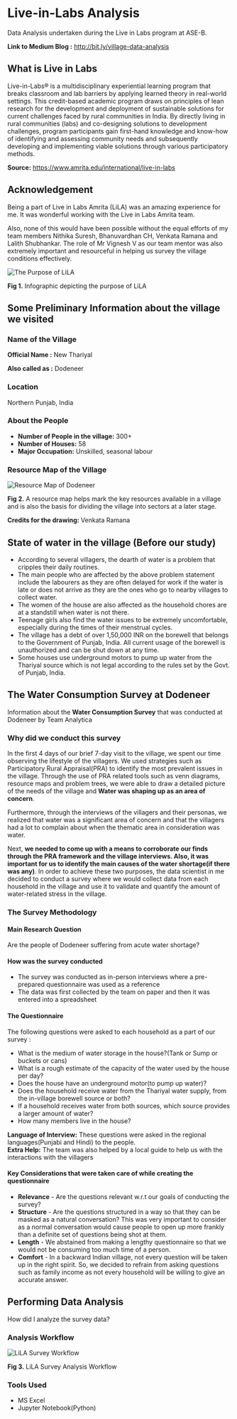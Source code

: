 # Live-in-Labs Analysis

Data Analysis undertaken during the Live in Labs program at ASE-B.

**Link to Medium Blog :** <http://bit.ly/village-data-analysis>

## What is Live in Labs

Live-in-Labs® is a multidisciplinary experiential learning program that breaks classroom and lab barriers by applying learned theory in real-world settings. This credit-based academic program draws on principles of lean research for the development and deployment of sustainable solutions for current challenges faced by rural communities in India. By directly living in rural communities (labs) and co-designing solutions to development challenges, program participants gain first-hand knowledge and know-how of identifying and assessing community needs and subsequently developing and implementing viable solutions through various participatory methods.

**Source:** <https://www.amrita.edu/international/live-in-labs>

## Acknowledgement

Being a part of Live in Labs Amrita (LiLA) was an amazing experience for me. It was wonderful working with the Live in Labs Amrita team.

Also, none of this would have been possible without the equal efforts of my team members Nithika Suresh, Bhanuvardhan CH, Venkata Ramana and Lalith Shubhankar. The role of Mr Vignesh V as our team mentor was also extremely important and resourceful in helping us survey the village conditions effectively.

![The Purpose of LiLA](https://github.com/ry05/Live-in-Labs-Analysis/blob/master/Purpose%20of%20LiLA.JPG)

**Fig 1.** Infographic depicting the purpose of LiLA

## Some Preliminary Information about the village we visited

### Name of the Village

**Official Name :** New Thariyal

**Also called as :** Dodeneer

### Location

Northern Punjab, India

### About the People

-   **Number of People in the village:** 300+
-   **Number of Houses:** 58
-   **Major Occupation:** Unskilled, seasonal labour

### Resource Map of the Village

![Resource Map of Dodeneer](https://github.com/ry05/Live-in-Labs-Analysis/blob/master/Resource%20Map.jpg)

**Fig 2.** A resource map helps mark the key resources available in a village and is also the basis for dividing the village into sectors at a later stage.

**Credits for the drawing:** Venkata Ramana

## State of water in the village (Before our study)

-   According to several villagers, the dearth of water is a problem that cripples their daily routines.
-   The main people who are affected by the above problem statement include the labourers as they are often delayed for work if the water is late or does not arrive as they are the ones who go to nearby villages to collect water.
-   The women of the house are also affected as the household chores are at a standstill when water is not there.
-   Teenage girls also find the water issues to be extremely uncomfortable, especially during the times of their menstrual cycles.
-   The village has a debt of over 1,50,000 INR on the borewell that belongs to the Government of Punjab, India. All current usage of the borewell is unauthorized and can be shut down at any time.
-   Some houses use underground motors to pump up water from the Thariyal source which is not legal according to the rules set by the Govt. of Punjab, India.

## The Water Consumption Survey at Dodeneer

Information about the **Water Consumption Survey** that was conducted at Dodeneer by Team Analytica

### Why did we conduct this survey

In the first 4 days of our brief 7-day visit to the village, we spent our time observing the lifestyle of the villagers. We used strategies such as Participatory Rural Appraisal(PRA) to identify the most prevalent issues in the village. Through the use of PRA related tools such as venn diagrams, resource maps and problem trees, we
were able to draw a detailed picture of the needs of the village and **Water was shaping up as an area of concern**.<br>

Furthermore, through the interviews of the villagers and their personas, we realized that water was a significant area of concern and that the villagers had a lot to complain about when the thematic area in consideration was water.<br>

Next, **we needed to come up with a means to corroborate our finds through the PRA framework and the village interviews. Also, it was important for us to identify the main causes of the water shortage(if there was any)**. In order to achieve these two purposes, the data scientist in me decided to conduct a survey where we would collect data from each household in the village and use it to validate and quantify the amount of water-related stress in the village.

### The Survey Methodology

#### Main Research Question

Are the people of Dodeneer suffering from acute water shortage?

#### How was the survey conducted

-   The survey was conducted as in-person interviews where a pre-prepared questionnaire was used as a reference
-   The data was first collected by the team on paper and then it was entered into a spreadsheet

#### The Questionnaire

The following questions were asked to each household as a part of our survey :

-   What is the medium of water storage in the house?(Tank or Sump or buckets or cans)
-   What is a rough estimate of the capacity of the water used by the house per day?
-   Does the house have an underground motor(to pump up water)?
-   Does the household receive water from the Thariyal water supply, from the in-village borewell source or both?
-   If a household receives water from both sources, which source provides a larger amount of water?
-   How many members live in the house?

**Language of Interview:** These questions were asked in the regional languages(Punjabi and Hindi) to the people.<br>
**Extra Help:** The team was also helped by a local guide to help us with the interactions with the villagers

#### Key Considerations that were taken care of while creating the questionnaire

-   **Relevance** - Are the questions relevant w.r.t our goals of conducting the survey?
-   **Structure** - Are the questions structured in a way so that they can be masked as a natural conversation? This was very important to consider as a normal conversation would cause people to open up more frankly than a definite set of questions being shot at them.
-   **Length** - We abstained from making a lengthy questionnaire so that we would not be consuming too much time of a person.
-   **Comfort** - In a backward Indian village, not every question will be taken up in the right spirit. So, we decided to refrain from asking questions such as family income as not every household will be willing to give an accurate answer.

## Performing Data Analysis

How did I analyze the survey data?

### Analysis Workflow

![LiLA Survey Workflow](https://github.com/ry05/Live-in-Labs-Analysis/blob/master/LiLA%20Survey%20Workflow.png)

**Fig 3.** LiLA Survey Analysis Workflow

### Tools Used

-   MS Excel
-   Jupyter Notebook(Python)
